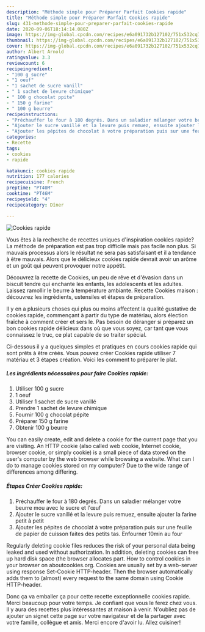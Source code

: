 ```yaml
---
description: "Méthode simple pour Préparer Parfait Cookies rapide"
title: "Méthode simple pour Préparer Parfait Cookies rapide"
slug: 431-methode-simple-pour-preparer-parfait-cookies-rapide
date: 2020-09-06T18:14:14.080Z
image: https://img-global.cpcdn.com/recipes/e6a091732b127102/751x532cq70/cookies-rapide-photo-principale-de-la-recette.jpg
thumbnail: https://img-global.cpcdn.com/recipes/e6a091732b127102/751x532cq70/cookies-rapide-photo-principale-de-la-recette.jpg
cover: https://img-global.cpcdn.com/recipes/e6a091732b127102/751x532cq70/cookies-rapide-photo-principale-de-la-recette.jpg
author: Albert Arnold
ratingvalue: 3.3
reviewcount: 6
recipeingredient:
- "100 g sucre"
- "1 oeuf"
- "1 sachet de sucre vanill"
- " 1 sachet de levure chimique"
- " 100 g chocolat ppite"
- " 150 g farine"
- " 100 g beurre"
recipeinstructions:
- "Préchauffer le four à 180 degrés. Dans un saladier mélanger votre beurre mou avec le sucre et l&#39;œuf"
- "Ajouter le sucre vanillé et la levure puis remuez, ensuite ajouter la farine petit à petit"
- "Ajouter les pépites de chocolat à votre préparation puis sur une feuille de papier de cuisson faites des petits tas. Enfourner 10min au four"
categories:
- Recette
tags:
- cookies
- rapide

katakunci: cookies rapide 
nutrition: 177 calories
recipecuisine: French
preptime: "PT40M"
cooktime: "PT46M"
recipeyield: "4"
recipecategory: Dîner

---
```



![Cookies rapide](https://img-global.cpcdn.com/recipes/e6a091732b127102/751x532cq70/cookies-rapide-photo-principale-de-la-recette.jpg)

Vous êtes à la recherche de recettes uniques d'inspiration cookies rapide? La méthode de préparation est pas trop difficile mais pas facile non plus. Si mauvais processus alors le résultat ne sera pas satisfaisant et il a tendance à être mauvais. Alors que le délicieux cookies rapide devrait avoir un arôme et un goût qui peuvent provoquer notre appétit.

Découvrez la recette de Cookies, un peu de rêve et d&#39;évasion dans un biscuit tendre qui enchante les enfants, les adolescents et les adultes. Laissez ramollir le beurre à température ambiante. Recette Cookies maison : découvrez les ingrédients, ustensiles et étapes de préparation.

Il y en a plusieurs choses qui plus ou moins affectent la qualité gustative de cookies rapide, commençant à partir du type de matériau, alors élection fraîche à comment créer et sers le. Pas besoin de déranger si préparez un bon cookies rapide délicieux dans où que vous soyez, car tant que vous connaissez le truc, ce plat capable de so traiter spécial.


Ci-dessous il y a quelques simples et pratiques en cours cookies rapide qui sont prêts à être créés. Vous pouvez créer Cookies rapide utiliser 7 matériau et 3 étapes création. Voici les comment to préparer le plat.

<!--inarticleads1-->

##### Les ingrédients nécessaires pour faire Cookies rapide:

1. Utiliser 100 g sucre
1.  1 oeuf
1. Utiliser 1 sachet de sucre vanillé
1. Prendre  1 sachet de levure chimique
1. Fournir  100 g chocolat pépite
1. Préparer  150 g farine
1. Obtenir  100 g beurre


You can easily create, edit and delete a cookie for the current page that you are visiting. An HTTP cookie (also called web cookie, Internet cookie, browser cookie, or simply cookie) is a small piece of data stored on the user&#39;s computer by the web browser while browsing a website. What can I do to manage cookies stored on my computer? Due to the wide range of differences among differing. 

<!--inarticleads2-->

##### Étapes Créer Cookies rapide:

1. Préchauffer le four à 180 degrés. Dans un saladier mélanger votre beurre mou avec le sucre et l&#39;œuf
1. Ajouter le sucre vanillé et la levure puis remuez, ensuite ajouter la farine petit à petit
1. Ajouter les pépites de chocolat à votre préparation puis sur une feuille de papier de cuisson faites des petits tas. Enfourner 10min au four


Regularly deleting cookie files reduces the risk of your personal data being leaked and used without authorization. In addition, deleting cookies can free up hard disk space (the browser allocates part. How to control cookies in your browser on aboutcookies.org. Cookies are usually set by a web-server using response Set-Cookie HTTP-header. Then the browser automatically adds them to (almost) every request to the same domain using Cookie HTTP-header. 


Donc ça va emballer ça pour cette recette exceptionnelle cookies rapide. Merci beaucoup pour votre temps. Je confiant que vous le ferez chez vous. Il y aura des recettes plus  intéressantes at maison à venir. N'oubliez pas de ajouter un signet cette page sur votre navigateur et de la partager avec votre famille, collègue et amis. Merci encore d'avoir lu. Allez cuisiner!
